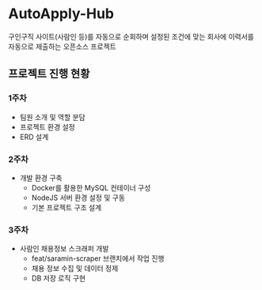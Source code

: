 # AutoApply-Hub

구인구직 사이트(사람인 등)를 자동으로 순회하며 설정된 조건에 맞는 회사에 이력서를 자동으로 제출하는 오픈소스 프로젝트

## 프로젝트 진행 현황

### 1주차
- 팀원 소개 및 역할 분담
- 프로젝트 환경 설정
- ERD 설계

### 2주차
- 개발 환경 구축
  - Docker를 활용한 MySQL 컨테이너 구성
  - NodeJS 서버 환경 설정 및 구동
  - 기본 프로젝트 구조 설계

### 3주차
- 사람인 채용정보 스크래퍼 개발
  - feat/saramin-scraper 브랜치에서 작업 진행
  - 채용 정보 수집 및 데이터 정제
  - DB 저장 로직 구현
